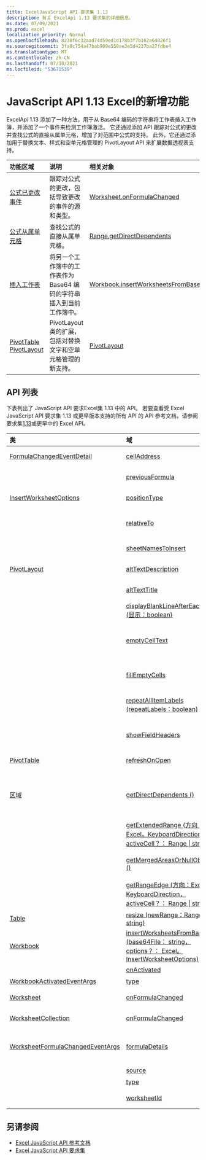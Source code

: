 ```yaml
---
title: ExcelJavaScript API 要求集 1.13
description: 有关 ExcelApi 1.13 要求集的详细信息。
ms.date: 07/09/2021
ms.prod: excel
localization_priority: Normal
ms.openlocfilehash: 8238f6c32aad74d59ed1d178b3f7b162a64026f1
ms.sourcegitcommit: 3fa8c754a47bab909e559ae3e5d4237ba27fdbe4
ms.translationtype: MT
ms.contentlocale: zh-CN
ms.lasthandoff: 07/30/2021
ms.locfileid: "53671539"
---
```

# <a name="whats-new-in-excel-javascript-api-113"></a>JavaScript API 1.13 Excel的新增功能

ExcelApi 1.13 添加了一种方法，用于从 Base64 编码的字符串将工作表插入工作簿，并添加了一个事件来检测工作簿激活。 它还通过添加 API 跟踪对公式的更改并查找公式的直接从属单元格，增加了对范围中公式的支持。 此外，它还通过添加用于替换文本、样式和空单元格管理的 PivotLayout API 来扩展数据透视表支持。

| 功能区域 | 说明 | 相关对象 |
|:--- |:--- |:--- |
| [公式已更改事件](../../excel/excel-add-ins-worksheets.md#detect-formula-changes) | 跟踪对公式的更改，包括导致更改的事件的源和类型。 | [Worksheet.onFormulaChanged](/javascript/api/excel/excel.worksheet#onFormulaChanged)|
| [公式从属单元格](../../excel/excel-add-ins-ranges-precedents-dependents.md#get-the-direct-dependents-of-a-formula) | 查找公式的直接从属单元格。 | [Range.getDirectDependents](/javascript/api/excel/excel.range#getDirectDependents__) |
| [插入工作表](../../excel//excel-add-ins-workbooks.md#insert-a-copy-of-an-existing-workbook-into-the-current-one) | 将另一个工作簿中的工作表作为 Base64 编码的字符串插入到当前工作簿中。 | [Workbook.insertWorksheetsFromBase64](/javascript/api/excel/excel.workbook#insertWorksheetsFromBase64_base64File__options_) |
| [PivotTable PivotLayout](../../excel/excel-add-ins-pivottables.md#other-pivotlayout-functions) | PivotLayout 类的扩展，包括对替换文字和空单元格管理的新支持。 | [PivotLayout](/javascript/api/excel/excel.pivotlayout) |

## <a name="api-list"></a>API 列表

下表列出了 JavaScript API 要求Excel集 1.13 中的 API。 若要查看受 Excel JavaScript API 要求集 1.13 或更早版本支持的所有 API 的 API 参考文档，请参阅要求集[1.13](/javascript/api/excel?view=excel-js-1.13&preserve-view=true)或更早中的 Excel API。

| 类 | 域 | 说明 |
|:---|:---|:---|
|[FormulaChangedEventDetail](/javascript/api/excel/excel.formulachangedeventdetail)|[cellAddress](/javascript/api/excel/excel.formulachangedeventdetail#cellAddress)|包含已更改公式的单元格的地址。|
||[previousFormula](/javascript/api/excel/excel.formulachangedeventdetail#previousFormula)|表示上一个公式，在更改之前。|
|[InsertWorksheetOptions](/javascript/api/excel/excel.insertworksheetoptions)|[positionType](/javascript/api/excel/excel.insertworksheetoptions#positionType)|新工作表的当前工作簿中的插入位置。|
||[relativeTo](/javascript/api/excel/excel.insertworksheetoptions#relativeTo)|引用参数的当前工作簿中的 `WorksheetPositionType` 工作表。|
||[sheetNamesToInsert](/javascript/api/excel/excel.insertworksheetoptions#sheetNamesToInsert)|要插入的单个工作表的名称。|
|[PivotLayout](/javascript/api/excel/excel.pivotlayout)|[altTextDescription](/javascript/api/excel/excel.pivotlayout#altTextDescription)|数据透视表的替换文字说明。|
||[altTextTitle](/javascript/api/excel/excel.pivotlayout#altTextTitle)|数据透视表的替换文字标题。|
||[displayBlankLineAfterEachItem (显示：boolean) ](/javascript/api/excel/excel.pivotlayout#displayBlankLineAfterEachItem_display_)|设置是否在每一项后显示一个空行。|
||[emptyCellText](/javascript/api/excel/excel.pivotlayout#emptyCellText)|如果 为 ，则自动填充到数据透视表中任何空单元格中的文本 `fillEmptyCells == true` 。|
||[fillEmptyCells](/javascript/api/excel/excel.pivotlayout#fillEmptyCells)|指定是否应该使用 填充数据透视表中的空单元格 `emptyCellText` 。|
||[repeatAllItemLabels (repeatLabels：boolean) ](/javascript/api/excel/excel.pivotlayout#repeatAllItemLabels_repeatLabels_)|设置数据透视表中所有字段的"重复所有项目标签"设置。|
||[showFieldHeaders](/javascript/api/excel/excel.pivotlayout#showFieldHeaders)|指定数据透视表是否显示字段标题 (字段标题和筛选器下拉列表) 。|
|[PivotTable](/javascript/api/excel/excel.pivottable)|[refreshOnOpen](/javascript/api/excel/excel.pivottable#refreshOnOpen)|指定工作簿打开时数据透视表是否刷新。|
|[区域](/javascript/api/excel/excel.range)|[getDirectDependents () ](/javascript/api/excel/excel.range#getDirectDependents__)|返回一个对象，该对象表示包含同一工作表或多个工作表中单元格的所有直接从属 `WorkbookRangeAreas` 单元格的范围。|
||[getExtendedRange (方向：Excel。KeyboardDirection， activeCell？： Range \| string) ](/javascript/api/excel/excel.range#getExtendedRange_direction__activeCell_)|返回一个 range 对象，该对象包括当前区域以及区域边缘，根据提供的方向。|
||[getMergedAreasOrNullObject () ](/javascript/api/excel/excel.range#getMergedAreasOrNullObject__)|返回一个 RangeAreas 对象，该对象代表此范围中的合并区域。|
||[getRangeEdge (方向：Excel。KeyboardDirection， activeCell？： Range \| string) ](/javascript/api/excel/excel.range#getRangeEdge_direction__activeCell_)|返回一个 range 对象，该对象是数据区域的边缘单元格，对应于提供的方向。|
|[Table](/javascript/api/excel/excel.table)|[resize (newRange：Range \| string) ](/javascript/api/excel/excel.table#resize_newRange_)|将表格调整到新区域。|
|[Workbook](/javascript/api/excel/excel.workbook)|[insertWorksheetsFromBase64 (base64File： string， options？： Excel。InsertWorksheetOptions) ](/javascript/api/excel/excel.workbook#insertWorksheetsFromBase64_base64File__options_)|将源工作簿中的指定工作表插入到当前工作簿中。|
||[onActivated](/javascript/api/excel/excel.workbook#onActivated)|在激活工作簿时发生。|
|[WorkbookActivatedEventArgs](/javascript/api/excel/excel.workbookactivatedeventargs)|[type](/javascript/api/excel/excel.workbookactivatedeventargs#type)|获取事件的类型。|
|[Worksheet](/javascript/api/excel/excel.worksheet)|[onFormulaChanged](/javascript/api/excel/excel.worksheet#onFormulaChanged)|在此工作表中更改一个或多个公式时发生。|
|[WorksheetCollection](/javascript/api/excel/excel.worksheetcollection)|[onFormulaChanged](/javascript/api/excel/excel.worksheetcollection#onFormulaChanged)|在此集合的任何工作表中更改一个或多个公式时发生。|
|[WorksheetFormulaChangedEventArgs](/javascript/api/excel/excel.worksheetformulachangedeventargs)|[formulaDetails](/javascript/api/excel/excel.worksheetformulachangedeventargs#formulaDetails)|获取对象 `FormulaChangedEventDetail` 数组，其中包含有关所有已更改公式的详细信息。|
||[source](/javascript/api/excel/excel.worksheetformulachangedeventargs#source)|事件的源。|
||[type](/javascript/api/excel/excel.worksheetformulachangedeventargs#type)|获取事件的类型。|
||[worksheetId](/javascript/api/excel/excel.worksheetformulachangedeventargs#worksheetId)|获取公式发生更改的工作表的 ID。|

## <a name="see-also"></a>另请参阅

- [Excel JavaScript API 参考文档](/javascript/api/excel?view=excel-js-1.13&preserve-view=true)
- [Excel JavaScript API 要求集](excel-api-requirement-sets.md)

